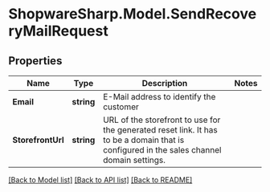 # ShopwareSharp.Model.SendRecoveryMailRequest

## Properties

Name | Type | Description | Notes
------------ | ------------- | ------------- | -------------
**Email** | **string** | E-Mail address to identify the customer | 
**StorefrontUrl** | **string** | URL of the storefront to use for the generated reset link. It has to be a domain that is configured in the sales channel domain settings. | 

[[Back to Model list]](../../README.md#documentation-for-models) [[Back to API list]](../../README.md#documentation-for-api-endpoints) [[Back to README]](../../README.md)

